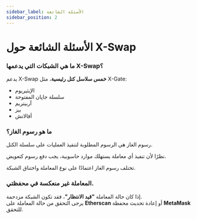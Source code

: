 ```yaml
---
sidebar_label: الأسئلة الشائعة
sidebar_position: 2
---
```


# الأسئلة الشائعة حول X-Swap

### **ما هي الشبكات التي يدعمها X-Swap؟**  

يدعم X-Swap **خمس سلاسل كتل رئيسية**، مثل X-Gate:  

- الإيثيريوم  
- سلسلة جاپان المفتوحة  
- آربيتريم  
- بيز  
- أفالانش  

### **ما هو رسوم الغاز؟**  

رسوم الغاز هي الرسوم المطلوبة لتنفيذ العمليات على سلسلة الكتل.  

نظرًا لأن تنفيذ أي معاملة يستهلك موارد حاسوبية، يجب دفع رسوم كتعويض.  

تختلف رسوم الغاز اعتمادًا على نوع المعاملة واختناق الشبكة.  

### **المعاملة غير منعكسة في محفظتي.**  

إذا كان حالة المعاملة **"قيد الانتظار"**، فقد تكون الشبكة مزدحمة.  
يرجى التحقق من حالة المعاملة على **Etherscan** أو إعادة تحديث محفظة **MetaMask** للتحقق.